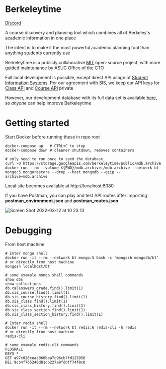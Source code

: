 # Berkeleytime

[Discord](https://discord.gg/DeCEPNdPjc)

A course discovery and planning tool which combines all of Berkeley's academic information in one place

The intent is to make it the most powerful academic planning tool than anything students currently use

Berkeleytime is a publicly collaborative [MIT](https://en.wikipedia.org/wiki/MIT_License) open-source project, with more guided maintenance by ASUC Office of the CTO

Full local development is possible, except direct API usage of [Student Information Systems](https://api-central.berkeley.edu/). Per our agreement with SIS, we keep our API keys for [Class API](https://api-central.berkeley.edu/api/45) and [Course API](https://api-central.berkeley.edu/api/72) private

However, our development database with its full data set is available [here](https://storage.googleapis.com/berkeleytime/public/mdb.archive), so _anyone_ can help improve Berkeleytime

# Getting started

Start Docker before running these in repo root

```{bash}
docker-compose up   # CTRL+C to stop
docker-compose down # cleaner shutdown, removes containers

# only need to run once to seed the database
curl -O https://storage.googleapis.com/berkeleytime/public/mdb.archive
docker run --rm --volume ${PWD}/mdb.archive:/mdb.archive --network bt mongo:5 mongorestore --drop --host mongodb --gzip --archive=mdb.archive
```

Local site becomes available at http://localhost:8080

If you have Postman, you can play and test API routes after importing **postman_environment.json** and **postman_routes.json**

![Screen Shot 2022-03-12 at 10 23 13](https://user-images.githubusercontent.com/22272118/158030106-7d88366c-3c62-4832-96af-fdb9ec43d2d4.png)

# Debugging

From host machine

```{bash}
# Enter mongo shell
docker run -it --rm --network bt mongo:5 bash -c 'mongosh mongodb/bt'
# or directly from host machine
mongosh localhost/bt

# some example mongo shell commands
show dbs
show collections
db.calanswers_grade.find().limit(1)
db.sis_course.find().limit(1)
db.sis_course_history.find().limit(1)
db.sis_class.find().limit(1)
db.sis_class_history.find().limit(1)
db.sis_class_section.find().limit(1)
db.sis_class_section_history.find().limit(1)

# Enter redis shell
docker run -it --rm --network bt redis:6 redis-cli -h redis
# or directly from host machine
redis-cli

# some example redis-cli commands
FLUSHALL
KEYS *
GET a97c026ceac066bba7c96cb7fd125958
DEL 9cb4f765240d81cb227a9fdbff74f0c0
```
